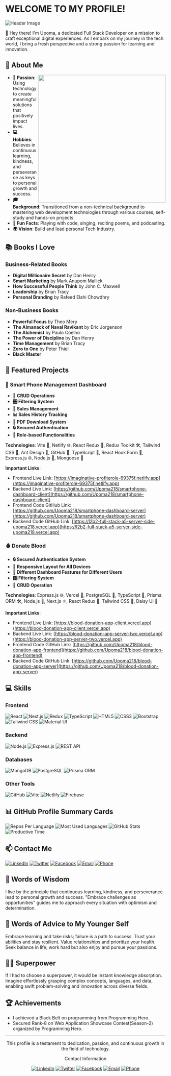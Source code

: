 # WELCOME TO MY PROFILE!

![Header Image](https://github.com/Upoma218/Upoma218/blob/main/cover.gif)

👋 Hey there! I'm Upoma, a dedicated Full Stack Developer on a mission to craft exceptional digital experiences. As I embark on my journey in the tech world, I bring a fresh perspective and a strong passion for learning and innovation.

## 🚀 About Me

<img src="https://user-images.githubusercontent.com/74038190/221352975-94759904-aa4c-4032-a8ab-b546efb9c478.gif" width="400" align="right">

- **🌟 Passion**: Using technology to create meaningful solutions that positively impact lives.
- **💻 Hobbies**: Believes in continuous learning, kindness, and perseverance as keys to personal growth and success.
- **🎓 Background**: Transitioned from a non-technical background to mastering web development technologies through various courses, self-study and hands-on projects.
- **🌱 Fun Facts**: Playing with code, singing, reciting poems, and podcasting.
- **🌍 Vision**: Build and lead personal Tech Industry.

## 📚 Books I Love

### Business-Related Books
- **Digital Millionaire Secret** by Dan Henry
- **Smart Marketing** by Mark Anupom Mallick
- **How Successful People Think** by John C. Maxwell
- **Leadership** by Brian Tracy
- **Personal Branding** by Rafeed Elahi Chowdhry

### Non-Business Books
- **Powerful Focus** by Theo Mery
- **The Almanack of Naval Ravikant** by Eric Jorgenson
- **The Alchemist** by Paulo Coelho
- **The Power of Discipline** by Dan Henry
- **Time Management** by Brian Tracy
- **Zero to One** by Peter Thiel
- **Black Master**

## 🌟 Featured Projects

### 📱 Smart Phone Management Dashboard

- **🔧 CRUD Operations**
- **🎛️ Filtering System**
- **💼 Sales Management**
- **📊 Sales History Tracking**
- **📄 PDF Download System**
- **🔒 Secured Authentication**
- **👥 Role-based Functionalities**

**Technologies**: Vite 🚀, Netlify 🌐, React Redux 🔄, Redux Toolkit 🛠️, Tailwind CSS 🌈, Ant Design 🐜, GitHub 🔗, TypeScript 📝, React Hook Form 🎣, Express.js 🌐, Node.js 🚀, Mongoose 🍃

**Important Links**:
- Frontend Live Link: [https://imaginative-profiterole-69375f.netlify.app](https://imaginative-profiterole-69375f.netlify.app)
- Backend Live Link: [https://github.com/Upoma218/smartphone-dashboard-client](https://github.com/Upoma218/smartphone-dashboard-client)
- Frontend Code GitHub Link: [https://github.com/Upoma218/smartphone-dashboard-server](https://github.com/Upoma218/smartphone-dashboard-server)
- Backend Code GitHub Link: [https://l2b2-full-stack-a5-server-side-upoma218.vercel.app](https://l2b2-full-stack-a5-server-side-upoma218.vercel.app)

### 🩸 Donate Blood

- **🔒 Secured Authentication System**
- **📱 Responsive Layout for All Devices**
- **👥 Different Dashboard Features for Different Users**
- **🎛️ Filtering System**
- **🔧 CRUD Operation**

**Technologies**: Express.js 🌐, Vercel 🚀, PostgreSQL 🐘, TypeScript 📝, Prisma ORM 🛠️, Node.js 🚀, Next.js ⚛️, React Redux 🔄, Tailwind CSS 🌈, Daisy UI 🌼

**Important Links**:
- Frontend Live Link: [https://blood-donation-app-client.vercel.app](https://blood-donation-app-client.vercel.app)
- Backend Live Link: [https://blood-donation-app-server-two.vercel.app](https://blood-donation-app-server-two.vercel.app)
- Frontend Code GitHub Link: [https://github.com/Upoma218/blood-donation-app-frontend](https://github.com/Upoma218/blood-donation-app-frontend)
- Backend Code GitHub Link: [https://github.com/Upoma218/blood-donation-app-server](https://github.com/Upoma218/blood-donation-app-server)

## 💻 Skills

### Frontend
![React](https://img.icons8.com/color/48/000000/react-native.png) ![Next.js](https://img.icons8.com/color/48/000000/nextjs.png) ![Redux](https://img.icons8.com/color/48/000000/redux.png) ![TypeScript](https://img.icons8.com/color/48/000000/typescript.png) ![HTML5](https://img.icons8.com/color/48/000000/html-5.png) ![CSS3](https://img.icons8.com/color/48/000000/css3.png) ![Bootstrap](https://img.icons8.com/color/48/000000/bootstrap.png) ![Tailwind CSS](https://img.icons8.com/?size=48&id=CIAZz2CYc6Kc&format=png&color=000000) ![Material UI](https://img.icons8.com/color/48/000000/material-ui.png) 

### Backend
![Node.js](https://img.icons8.com/color/48/000000/nodejs.png) ![Express.js](https://img.icons8.com/color/48/000000/express.png) ![REST API](https://img.icons8.com/color/48/000000/api.png)

### Databases
![MongoDB](https://img.icons8.com/color/48/000000/mongodb.png) ![PostgreSQL](https://img.icons8.com/?size=48&id=38561&format=png&color=000000) ![Prisma ORM](https://img.icons8.com/?size=48&id=zJh5Gyrd6ZKu&format=png&color=000000)

### Other Tools
![GitHub](https://img.icons8.com/color/48/000000/github.png) ![Vite](https://img.icons8.com/color/48/000000/vite.png) ![Netlify](https://img.icons8.com/?size=48&id=YsPdguLCFOMH&format=png&color=000000) ![Firebase](https://img.icons8.com/color/48/000000/firebase.png)

## 📊 GitHub Profile Summary Cards

![Repos Per Language](http://github-profile-summary-cards.vercel.app/api/cards/repos-per-language?username=Upoma218&theme=midnight_purple)
![Most Used Languages](http://github-profile-summary-cards.vercel.app/api/cards/most-commit-language?username=Upoma218&theme=midnight_purple)
![GitHub Stats](http://github-profile-summary-cards.vercel.app/api/cards/stats?username=Upoma218&theme=midnight_purple)
![Productive Time](http://github-profile-summary-cards.vercel.app/api/cards/productive-time?username=Upoma218&theme=midnight_purple&utcOffset=8)

## 📫 Contact Me

[![LinkedIn](https://img.icons8.com/color/48/000000/linkedin.png)](https://www.linkedin.com/in/upoma218) [![Twitter](https://img.icons8.com/color/48/000000/twitter.png)](https://x.com/ResmaUpoma) [![Facebook](https://img.icons8.com/color/48/000000/facebook.png)](https://www.facebook.com/Upoma218) [![Email](https://img.icons8.com/color/48/000000/email.png)](mailto:upoma.cdsr@gmail.com) [![Phone](https://img.icons8.com/color/48/000000/phone.png)](tel:+8801902996169)

## 💬 Words of Wisdom

I live by the principle that continuous learning, kindness, and perseverance lead to personal growth and success. "Embrace challenges as opportunities" guides me to approach every situation with optimism and determination.

## 🌠 Words of Advice to My Younger Self

Embrace learning and take risks; failure is a path to success. Trust your abilities and stay resilient. Value relationships and prioritize your health. Seek balance in life; work hard but also enjoy and pursue your passions.

## 🦸‍♂️ Superpower

If I had to choose a superpower, it would be instant knowledge absorption. Imagine effortlessly grasping complex concepts, languages, and data, enabling swift problem-solving and innovation across diverse fields.

## 🏆 Achievements

- I achieved a Black Belt on programming from Programming Hero.
- Secured Rank-8 on Web Application Showcase Contest(Season-2) organized by Programming Hero.

---

<div align="center">
  <p>This profile is a testament to dedication, passion, and continuous growth in the field of technology.</p>
  <p text="center" font="bold">Contact Information</p>
  <p>
    <a href="https://www.linkedin.com/in/upoma218" target="_blank"><img src="https://img.icons8.com/color/24/000000/linkedin.png" alt="LinkedIn"></a>
    <a href="https://x.com/ResmaUpoma" target="_blank"><img src="https://img.icons8.com/color/24/000000/twitter.png" alt="Twitter"></a>
    <a href="https://www.facebook.com/Upoma218" target="_blank"><img src="https://img.icons8.com/color/24/000000/facebook.png" alt="Facebook"></a>
    <a href="mailto:upoma.cdsr@gmail.com"><img src="https://img.icons8.com/color/24/000000/email.png" alt="Email"></a>
    <a href="tel:+8801902996169"><img src="https://img.icons8.com/color/24/000000/phone.png" alt="Phone"></a>
  </p>
</div>
